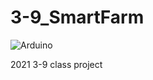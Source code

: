 # 3-9_SmartFarm
![Arduino](https://img.shields.io/badge/Arduino-00979D?style=flat-square&logo=Arduino&logoColor=white)

2021 3-9 class project

